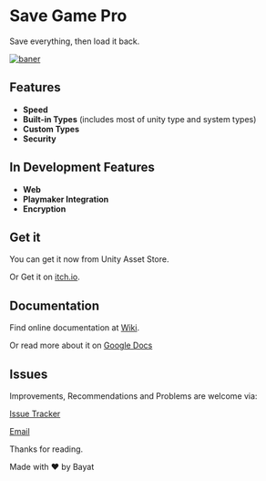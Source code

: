# Save Game Pro
Save everything, then load it back.

[![baner](https://cloud.githubusercontent.com/assets/18309454/25484161/1ecc7bb2-2b6e-11e7-8c8e-fd20348ef8cf.png)](https://github.com/EmpireAssets/SaveGamePro/)

## Features
- **Speed**
- **Built-in Types** (includes most of unity type and system types)
- **Custom Types**
- **Security**

## In Development Features
- **Web**
- **Playmaker Integration**
- **Encryption**

## Get it
You can get it now from Unity Asset Store.

Or Get it on [itch.io](https://bayat.itch.io/save-game-pro-save-everything).

## Documentation
Find online documentation at [Wiki](https://github.com/EmpireAssets/SaveGamePro/wiki).

Or read more about it on [Google Docs](https://drive.google.com/open?id=1vMINzTsVU2uTM6rwsiy-v4gLbL4DfMfCKIFYyS25E18)

## Issues
Improvements, Recommendations and Problems are welcome via:

[Issue Tracker](https://github.com/EmpireAssets/SaveGamePro/issues)

[Email](mailto:hasanbayat1393@gmail.com)

Thanks for reading.

Made with :heart: by Bayat
